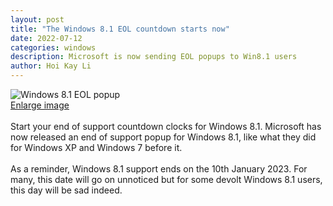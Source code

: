 ```yaml
---
layout: post
title: "The Windows 8.1 EOL countdown starts now"
date: 2022-07-12
categories: windows
description: Microsoft is now sending EOL popups to Win8.1 users
author: Hoi Kay Li
---
```

![Windows 8.1 EOL popup]({{site.github.url}}/assets/img/win8-eol/win8-eol.png) <br>
[Enlarge image](https://hoikay.li/assets/img/win8-eol/win8-eol.png)
<br>
<br>
Start your end of support countdown clocks for Windows 8.1. Microsoft has now released an end of support popup for Windows 8.1, like what they did for Windows XP and Windows 7 before it. <br>
<br>
As a reminder, Windows 8.1 support ends on the 10th January 2023. For many, this date will go on unnoticed but for some devolt Windows 8.1 users, this day will be sad indeed.